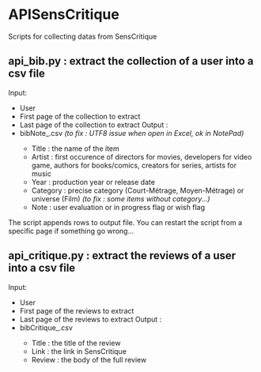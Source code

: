 # APISensCritique
Scripts for collecting datas from SensCritique

## api_bib.py : extract the collection of a user into a csv file

Input:
- User
- First page of the collection to extract
- Last page of the collection to extract
Output :
- bibNote_<date>.csv *(to fix : UTF8 issue when open in Excel, ok in NotePad)*
  - Title : the name of the item
  - Artist : first occurence of directors for movies, developers for video game, authors for books/comics, creators for series, artists for music
  - Year : production year or release date
  - Category : precise category (Court-Métrage, Moyen-Métrage) or universe (Film) *(to fix : some items without category...)*
  - Note : user evaluation or in progress flag or wish flag
 
 The script appends rows to output file. You can restart the script from a specific page if something go wrong...

## api_critique.py : extract the reviews of a user into a csv file
  
Input:
- User
- First page of the reviews to extract
- Last page of the reviews to extract
Output :
- bibCritique_<date>.csv
  - Title : the title of the review
  - Link : the link in SensCritique
  - Review : the body of the full review
